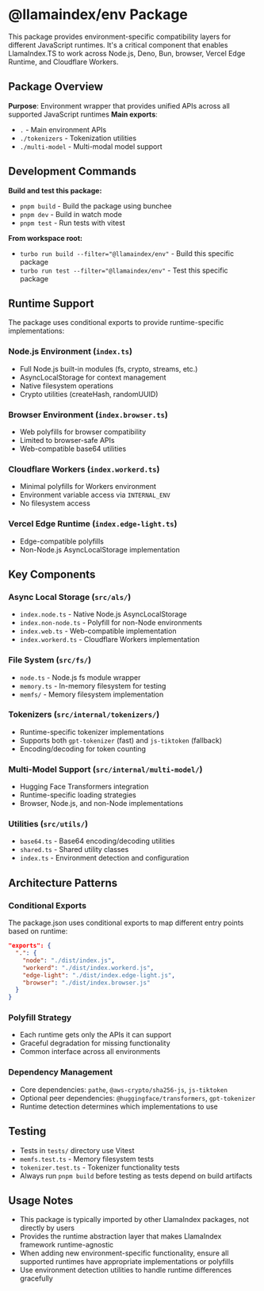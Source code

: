 # @llamaindex/env Package

This package provides environment-specific compatibility layers for different JavaScript runtimes. It's a critical component that enables LlamaIndex.TS to work across Node.js, Deno, Bun, browser, Vercel Edge Runtime, and Cloudflare Workers.

## Package Overview

**Purpose**: Environment wrapper that provides unified APIs across all supported JavaScript runtimes
**Main exports**:

- `.` - Main environment APIs
- `./tokenizers` - Tokenization utilities
- `./multi-model` - Multi-modal model support

## Development Commands

**Build and test this package:**

- `pnpm build` - Build the package using bunchee
- `pnpm dev` - Build in watch mode
- `pnpm test` - Run tests with vitest

**From workspace root:**

- `turbo run build --filter="@llamaindex/env"` - Build this specific package
- `turbo run test --filter="@llamaindex/env"` - Test this specific package

## Runtime Support

The package uses conditional exports to provide runtime-specific implementations:

### Node.js Environment (`index.ts`)

- Full Node.js built-in modules (fs, crypto, streams, etc.)
- AsyncLocalStorage for context management
- Native filesystem operations
- Crypto utilities (createHash, randomUUID)

### Browser Environment (`index.browser.ts`)

- Web polyfills for browser compatibility
- Limited to browser-safe APIs
- Web-compatible base64 utilities

### Cloudflare Workers (`index.workerd.ts`)

- Minimal polyfills for Workers environment
- Environment variable access via `INTERNAL_ENV`
- No filesystem access

### Vercel Edge Runtime (`index.edge-light.ts`)

- Edge-compatible polyfills
- Non-Node.js AsyncLocalStorage implementation

## Key Components

### Async Local Storage (`src/als/`)

- `index.node.ts` - Native Node.js AsyncLocalStorage
- `index.non-node.ts` - Polyfill for non-Node environments
- `index.web.ts` - Web-compatible implementation
- `index.workerd.ts` - Cloudflare Workers implementation

### File System (`src/fs/`)

- `node.ts` - Node.js fs module wrapper
- `memory.ts` - In-memory filesystem for testing
- `memfs/` - Memory filesystem implementation

### Tokenizers (`src/internal/tokenizers/`)

- Runtime-specific tokenizer implementations
- Supports both `gpt-tokenizer` (fast) and `js-tiktoken` (fallback)
- Encoding/decoding for token counting

### Multi-Model Support (`src/internal/multi-model/`)

- Hugging Face Transformers integration
- Runtime-specific loading strategies
- Browser, Node.js, and non-Node implementations

### Utilities (`src/utils/`)

- `base64.ts` - Base64 encoding/decoding utilities
- `shared.ts` - Shared utility classes
- `index.ts` - Environment detection and configuration

## Architecture Patterns

### Conditional Exports

The package.json uses conditional exports to map different entry points based on runtime:

```json
"exports": {
  ".": {
    "node": "./dist/index.js",
    "workerd": "./dist/index.workerd.js",
    "edge-light": "./dist/index.edge-light.js",
    "browser": "./dist/index.browser.js"
  }
}
```

### Polyfill Strategy

- Each runtime gets only the APIs it can support
- Graceful degradation for missing functionality
- Common interface across all environments

### Dependency Management

- Core dependencies: `pathe`, `@aws-crypto/sha256-js`, `js-tiktoken`
- Optional peer dependencies: `@huggingface/transformers`, `gpt-tokenizer`
- Runtime detection determines which implementations to use

## Testing

- Tests in `tests/` directory use Vitest
- `memfs.test.ts` - Memory filesystem tests
- `tokenizer.test.ts` - Tokenizer functionality tests
- Always run `pnpm build` before testing as tests depend on build artifacts

## Usage Notes

- This package is typically imported by other LlamaIndex packages, not directly by users
- Provides the runtime abstraction layer that makes LlamaIndex framework runtime-agnostic
- When adding new environment-specific functionality, ensure all supported runtimes have appropriate implementations or polyfills
- Use environment detection utilities to handle runtime differences gracefully
